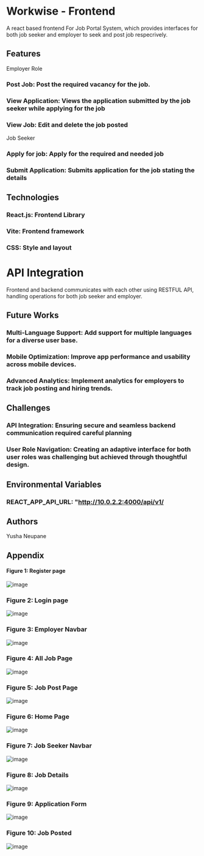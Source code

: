 # Workwise - Frontend
A react based frontend For Job Portal System, which provides interfaces for both job seeker and employer to seek and post job respecrively.
## Features 
Employer Role
###  Post Job: Post the required vacancy for the job.
### View Application: Views the application submitted by the job seeker while applying for the job
### View Job: Edit and delete the job posted


Job Seeker 
### Apply for job: Apply for the required and needed job
### Submit Application: Submits application for the job stating the details


## Technologies
### React.js: Frontend Library
### Vite: Frontend framework
### CSS: Style and layout

# API Integration
Frontend and backend communicates with each other using RESTFUL API, handling operations for both job seeker and employer.

## Future Works
### Multi-Language Support: Add support for multiple languages for a diverse user base.
### Mobile Optimization: Improve app performance and usability across mobile devices.
### Advanced Analytics: Implement analytics for employers to track job posting and hiring trends.

## Challenges
### API Integration: Ensuring secure and seamless backend communication required careful planning
### User Role Navigation: Creating an adaptive interface for both user roles was challenging but achieved through thoughtful design.

## Environmental Variables
### REACT_APP_API_URL: "http://10.0.2.2:4000/api/v1/

## Authors
Yusha Neupane

## Appendix
#### Figure 1: Register page
![image](https://github.com/user-attachments/assets/73268425-b7e0-4235-ae1a-924516e27081)
### Figure 2: Login page
![image](https://github.com/user-attachments/assets/8b1686e9-aa24-49cb-9669-1ab703fe4387)
### Figure 3: Employer Navbar
![image](https://github.com/user-attachments/assets/82af4202-38b9-4f7c-846a-0418dd53d119)
### Figure 4: All Job Page
![image](https://github.com/user-attachments/assets/11f16e80-8be3-4c67-83d0-703b5255074f)
### Figure 5: Job Post Page
![image](https://github.com/user-attachments/assets/ff8712cb-0a9e-4107-b224-f2bc82adabf4)
### Figure 6: Home Page
![image](https://github.com/user-attachments/assets/af04a7b2-4d72-4c76-b07b-ec20350bb487)
### Figure 7: Job Seeker Navbar
![image](https://github.com/user-attachments/assets/1313c2ab-0e12-48bb-8eb7-6b6b41e4e19d)
### Figure 8: Job Details
![image](https://github.com/user-attachments/assets/b9510e41-18c8-48c5-a801-e631de5d577a)
### Figure 9: Application Form
![image](https://github.com/user-attachments/assets/78f30aa4-3051-495a-9e43-c17fc05b2d51)
### Figure 10: Job Posted
![image](https://github.com/user-attachments/assets/1fe5f054-2d1c-47e7-9006-697f61873ae0)
